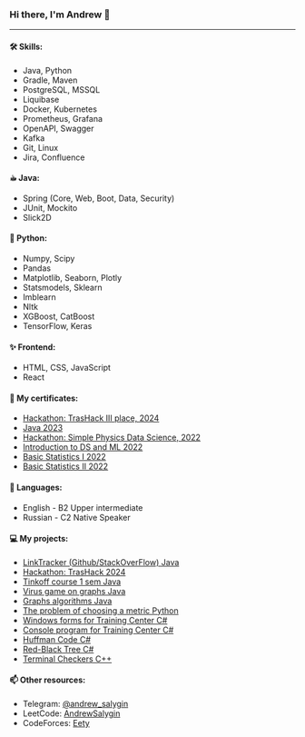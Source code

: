 ### Hi there, I'm Andrew 👋
---
#### 🛠 Skills:
- Java, Python
- Gradle, Maven
- PostgreSQL, MSSQL
- Liquibase
- Docker, Kubernetes
- Prometheus, Grafana
- OpenAPI, Swagger
- Kafka
- Git, Linux
- Jira, Confluence

#### ☕︎ Java:
- Spring (Core, Web, Boot, Data, Security)
- JUnit, Mockito
- Slick2D

#### 🐍 Python:
- Numpy, Scipy
- Pandas
- Matplotlib, Seaborn, Plotly
- Statsmodels, Sklearn
- Imblearn
- Nltk
- XGBoost, CatBoost
- TensorFlow, Keras

#### ✨ Frontend:
- HTML, CSS, JavaScript
- React

#### 📜 My certificates:
- [Hackathon: TrasHack III place, 2024](https://disk.yandex.ru/i/HQl1HWBkAVBlVQ)
- [Java 2023](https://www.udemy.com/certificate/UC-637732ed-8dfe-4ba9-a6f2-2f1685d7a682/)
- [Hackathon: Simple Physics Data Science, 2022](https://oec-static.sgu.ru/storage/oec-ruby/ipsilon//uploads/portfolio/file/user_file/304411/SGU1.jpg)
- [Introduction to DS and ML 2022](https://stepik.org/cert/1596482)
- [Basic Statistics I 2022](https://stepik.org/cert/1569856)
- [Basic Statistics II 2022](https://stepik.org/cert/1584809)

#### 💬 Languages:
- English - B2 Upper intermediate
- Russian - C2 Native Speaker

#### 💻 My projects:
- [LinkTracker (Github/StackOverFlow) Java](https://github.com/AndrewSalygin/LinkTracker-Tinkoff)
- [Hackathon: TrasHack 2024](https://github.com/GreenCatsTeam/hackathon-2024)
- [Tinkoff course 1 sem Java](https://github.com/AndrewSalygin/java-course-tinkoff-2023)
- [Virus game on graphs Java](https://github.com/AndrewSalygin/graphCourse/tree/game)
- [Graphs algorithms Java](https://github.com/AndrewSalygin/graphCourse)
- [The problem of choosing a metric Python](https://github.com/AndrewSalygin/metrics)
- [Windows forms for Training Center C#](https://github.com/AndrewSalygin/forms_for_training_center)
- [Console program for Training Center C#](https://github.com/AndrewSalygin/FitnessCenterConsole3Levels)
- [Huffman Code C#](https://github.com/AndrewSalygin/HuffmanCode)
- [Red-Black Tree C#](https://github.com/AndrewSalygin/RBTree_cs)
- [Terminal Checkers С++](https://github.com/AndrewSalygin/checkers)

#### 📫 Other resources:
- Telegram: [@andrew_salygin](https://t.me/andrew_salygin)
- LeetCode: [AndrewSalygin](https://leetcode.com/AndrewSalygin/)
- CodeForces: [Eety](https://codeforces.com/profile/Eety)
<!--
**AndrewSalygin/AndrewSalygin** is a ✨ _special_ ✨ repository because its `README.md` (this file) appears on your GitHub profile.

Here are some ideas to get you started:

- 🔭 I’m currently working on ...
 ...
- 👯 I’m looking to collaborate on ...
- 🤔 I’m looking for help with ...
- 💬 Ask me about ...
- 📫 How to reach me: ...
- 😄 Pronouns: ...
- ⚡ Fun fact: ...
-->
